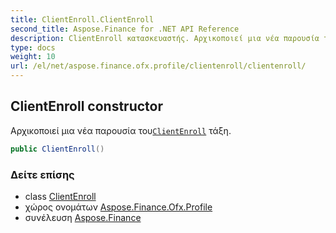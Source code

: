 ```yaml
---
title: ClientEnroll.ClientEnroll
second_title: Aspose.Finance for .NET API Reference
description: ClientEnroll κατασκευαστής. Αρχικοποιεί μια νέα παρουσία τουClientEnroll τάξη.
type: docs
weight: 10
url: /el/net/aspose.finance.ofx.profile/clientenroll/clientenroll/
---
```

## ClientEnroll constructor

Αρχικοποιεί μια νέα παρουσία του[`ClientEnroll`](../) τάξη.

```csharp
public ClientEnroll()
```

### Δείτε επίσης

* class [ClientEnroll](../)
* χώρος ονομάτων [Aspose.Finance.Ofx.Profile](../../clientenroll/)
* συνέλευση [Aspose.Finance](../../../)


